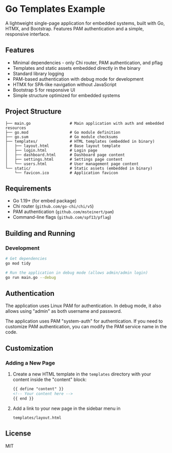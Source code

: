 # Go Templates Example

A lightweight single-page application for embedded systems, built with
Go, HTMX, and Bootstrap. Features PAM authentication and a simple,
responsive interface.


## Features

- Minimal dependencies - only Chi router, PAM authentication, and pflag
- Templates and static assets embedded directly in the binary
- Standard library logging
- PAM-based authentication with debug mode for development
- HTMX for SPA-like navigation without JavaScript
- Bootstrap 5 for responsive UI
- Simple structure optimized for embedded systems


## Project Structure

```
├── main.go                 # Main application with auth and embedded resources
├── go.mod                  # Go module definition
├── go.sum                  # Go module checksums
├── templates/              # HTML templates (embedded in binary)
│   ├── layout.html         # Base layout template
│   ├── login.html          # Login page
│   ├── dashboard.html      # Dashboard page content
│   ├── settings.html       # Settings page content
│   └── users.html          # User management page content
└── static/                 # Static assets (embedded in binary)
    └── favicon.ico         # Application favicon
```


## Requirements

- Go 1.19+ (for embed package)
- Chi router (`github.com/go-chi/chi/v5`)
- PAM authentication (`github.com/msteinert/pam`)
- Command-line flags (`github.com/spf13/pflag`)


## Building and Running

### Development

```bash
# Get dependencies
go mod tidy

# Run the application in debug mode (allows admin/admin login)
go run main.go --debug
```

## Authentication

The application uses Linux PAM for authentication. In debug mode, it
also allows using "admin" as both username and password.

The application uses PAM "system-auth" for authentication.  If you need
to customize PAM authentication, you can modify the PAM service name in
the code.


## Customization

### Adding a New Page

1. Create a new HTML template in the `templates` directory with your
   content inside the "content" block:

   ```html
   {{ define "content" }}
   <!-- Your content here -->
   {{ end }}
   ```

2. Add a link to your new page in the sidebar menu in

   `templates/layout.html`


## License

MIT
